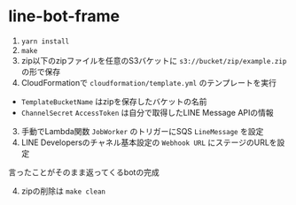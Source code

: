 # line-bot-frame

1. `yarn install`
2. `make`
3. zip以下のzipファイルを任意のS3バケットに `s3://bucket/zip/example.zip` の形で保存
4. CloudFormationで `cloudformation/template.yml` のテンプレートを実行
  - `TemplateBucketName` はzipを保存したバケットの名前
  - `ChannelSecret` `AccessToken` は自分で取得したLINE Message APIの情報
3. 手動でLambda関数 `JobWorker` のトリガーにSQS `LineMessage` を設定
4. LINE Developersのチャネル基本設定の `Webhook URL` にステージのURLを設定


言ったことがそのまま返ってくるbotの完成

4. zipの削除は `make clean`